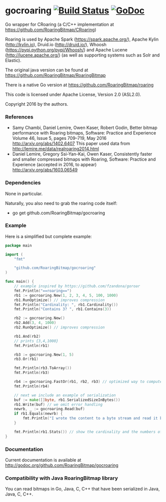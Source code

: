 # gocroaring  [![Build Status](https://travis-ci.org/RoaringBitmap/gocroaring.png)](https://travis-ci.org/RoaringBitmap/gocroaring) [![GoDoc](https://godoc.org/github.com/RoaringBitmap/gocroaring?status.svg)](https://godoc.org/github.com/RoaringBitmap/gocroaring)
Go wrapper for CRoaring (a C/C++ implementation at https://github.com/RoaringBitmap/CRoaring)

Roaring is  used by Apache Spark (https://spark.apache.org/), Apache Kylin (http://kylin.io),
Druid.io (http://druid.io/), Whoosh (https://pypi.python.org/pypi/Whoosh/)
and  Apache Lucene (http://lucene.apache.org/) (as well as supporting systems
such as Solr and Elastic).

The original java version can be found at https://github.com/RoaringBitmap/RoaringBitmap

There is a native Go version at https://github.com/RoaringBitmap/roaring


This code is licensed under Apache License, Version 2.0 (ASL2.0).

Copyright 2016 by the authors.


### References

-  Samy Chambi, Daniel Lemire, Owen Kaser, Robert Godin,
Better bitmap performance with Roaring bitmaps,
Software: Practice and Experience Volume 46, Issue 5, pages 709–719, May 2016
http://arxiv.org/abs/1402.6407 This paper used data from http://lemire.me/data/realroaring2014.html
- Daniel Lemire, Gregory Ssi-Yan-Kai, Owen Kaser, Consistently faster and smaller compressed bitmaps with Roaring, Software: Practice and Experience (accepted in 2016, to appear) http://arxiv.org/abs/1603.06549



### Dependencies

None in particular.

Naturally, you also need to grab the roaring code itself:
  - go get github.com/RoaringBitmap/gocroaring


### Example

Here is a simplified but complete example:

```go
package main

import (
	"fmt"

	"github.com/RoaringBitmap/gocroaring"
)

func main() {
	// example inspired by https://github.com/fzandona/goroar
	fmt.Println("==roaring==")
	rb1 := gocroaring.New(1, 2, 3, 4, 5, 100, 1000)
	rb1.RunOptimize() // improves compression
	fmt.Println("Cardinality: ", rb1.Cardinality())
	fmt.Println("Contains 3? ", rb1.Contains(3))

	rb2 := gocroaring.New()
	rb2.Add(3, 4, 1000)
	rb2.RunOptimize() // improves compression

	rb1.And(rb2)
	// prints {3,4,1000}
	fmt.Println(rb1)

	rb3 := gocroaring.New(1, 5)
	rb3.Or(rb1)

	fmt.Println(rb3.ToArray())
	fmt.Println(rb3)

	rb4 := gocroaring.FastOr(rb1, rb2, rb3) // optimized way to compute unions between many bitmaps
	fmt.Println(rb4)

	// next we include an example of serialization
	buf := make([]byte, rb1.SerializedSizeInBytes())
	rb1.Write(buf) // we omit error handling
	newrb, _ := gocroaring.Read(buf)
	if rb1.Equals(newrb) {
		fmt.Println("I wrote the content to a byte stream and read it back.")
	}

	fmt.Println(rb1.Stats()) // show the cardinality and the numbers of each type of container used.
}
```

### Documentation

Current documentation is available at http://godoc.org/github.com/RoaringBitmap/gocroaring

### Compatibility with Java RoaringBitmap library

You can read bitmaps in Go, Java, C, C++ that have been serialized in Java, Java, C, C++.
